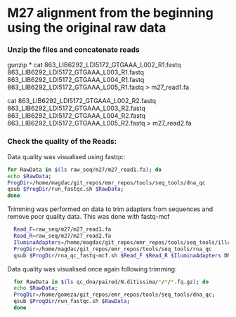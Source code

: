 
# M27 alignment from the beginning using the original raw data

### Unzip the files and concatenate reads

gunzip *
cat 863_LIB6292_LDI5172_GTGAAA_L002_R1.fastq 863_LIB6292_LDI5172_GTGAAA_L003_R1.fastq 863_LIB6292_LDI5172_GTGAAA_L004_R1.fastq 863_LIB6292_LDI5172_GTGAAA_L005_R1.fastq > m27_read1.fa

cat 863_LIB6292_LDI5172_GTGAAA_L002_R2.fastq 863_LIB6292_LDI5172_GTGAAA_L003_R2.fastq 863_LIB6292_LDI5172_GTGAAA_L004_R2.fastq 863_LIB6292_LDI5172_GTGAAA_L005_R2.fastq > m27_read2.fa


### Check the quality of the Reads:

Data quality was visualised using fastqc:

```bash
for RawData in $(ls raw_seq/m27/m27_read1.fa); do
echo $RawData;
ProgDir=/home/magdac/git_repos/emr_repos/tools/seq_tools/dna_qc
qsub $ProgDir/run_fastqc.sh $RawData;
done
```

Trimming was performed on data to trim adapters from sequences and remove poor quality data.
This was done with fastq-mcf

```bash
  Read_F=raw_seq/m27/m27_read1.fa
  Read_R=raw_seq/m27/m27_read2.fa
  IluminaAdapters=/home/magdac/git_repos/emr_repos/tools/seq_tools/illumina_full_adapters.fa
  ProgDir=/home/magdac/git_repos/emr_repos/tools/seq_tools/rna_qc
  qsub $ProgDir/rna_qc_fastq-mcf.sh $Read_F $Read_R $IluminaAdapters DNA
```

Data quality was visualised once again following trimming:

```bash
  for RawData in $(ls qc_dna/paired/N.ditissima/*/*/*.fq.gz); do
  echo $RawData;
  ProgDir=/home/gomeza/git_repos/emr_repos/tools/seq_tools/dna_qc;
  qsub $ProgDir/run_fastqc.sh $RawData;
  done
```
